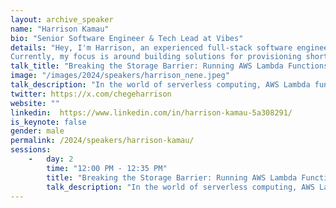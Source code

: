 ```yaml
---
layout: archive_speaker
name: "Harrison Kamau"
bio: "Senior Software Engineer & Tech Lead at Vibes"
details: "Hey, I'm Harrison, an experienced full-stack software engineer with a decade technical of expertise in building robust backend APIs and delivering world-class solutions to clients. One of my notable achievements includes designing, creating, and launching a Salesforce Marketing Cloud integration used by millions of users from renowned US brands like AEG, Kwik Trip, and Chipotle.
Currently, my focus is around building solutions for provisioning short codes with major US carriers such as T-Mobile, AT&T, and Verizon. In addition to my engineering work, I enjoy writing technical blogs on Medium.com, playing football, and avidly following various football leagues across Europe."
talk_title: "Breaking the Storage Barrier: Running AWS Lambda Functions with Ruby"
image: "/images/2024/speakers/harrison_nene.jpeg"
talk_description: "In the world of serverless computing, AWS Lambda functions offer unparalleled scalability and flexibility. However, the ephemeral storage limit can pose challenges for data-intensive applications. In this session, we'll explore innovative techniques to overcome these limitations using Ruby as our primary language. Join us as we dive deep into the architecture of AWS Lambda, uncovering strategies to efficiently manage storage and maintain performance. We'll demonstrate practical solutions, including leveraging AWS services like ECR, to extend storage capabilities beyond the default limits. <br>Key Takeaways: <br>- Understanding the ephemeral storage limits of AWS Lambda.<br>- Implementing Ruby-based solutions to handle larger datasets. <br>- Integrating AWS services to extend storage capacity. <br> - Real-world examples and best practices for optimizing Lambda functions."
twitter: https://x.com/chegeharrison
website: ""
linkedin:  https://www.linkedin.com/in/harrison-kamau-5a308291/
is_keynote: false
gender: male
permalink: /2024/speakers/harrison-kamau/
sessions:
    -   day: 2
        time: "12:00 PM - 12:35 PM"
        title: "Breaking the Storage Barrier: Running AWS Lambda Functions with Ruby"
        talk_description: "In the world of serverless computing, AWS Lambda functions offer unparalleled scalability and flexibility. However, the ephemeral storage limit can pose challenges for data-intensive applications. In this session, we'll explore innovative techniques to overcome these limitations using Ruby as our primary language. Join us as we dive deep into the architecture of AWS Lambda, uncovering strategies to efficiently manage storage and maintain performance. We'll demonstrate practical solutions, including leveraging AWS services like ECR, to extend storage capabilities beyond the default limits. <br>Key Takeaways: <br>- Understanding the ephemeral storage limits of AWS Lambda.<br>- Implementing Ruby-based solutions to handle larger datasets. <br>- Integrating AWS services to extend storage capacity. <br> - Real-world examples and best practices for optimizing Lambda functions."
---
```

